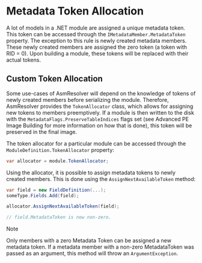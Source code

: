 # Metadata Token Allocation

A lot of models in a .NET module are assigned a unique metadata token.
This token can be accessed through the `IMetadataMember.MetadataToken`
property. The exception to this rule is newly created metadata members.
These newly created members are assigned the zero token (a token with
RID = 0). Upon building a module, these tokens will be replaced with
their actual tokens.

## Custom Token Allocation

Some use-cases of AsmResolver will depend on the knowledge of tokens of
newly created members before serializing the module. Therefore,
AsmResolver provides the `TokenAllocator` class, which allows for
assigning new tokens to members preemptively. If a module is then
written to the disk with the `MetadataFlags.PreserveTableIndices` flags
set (see Advanced PE Image Building for more information on how that is
done), this token will be preserved in the final image.

The token allocator for a particular module can be accessed through the
`ModuleDefinition.TokenAllocator` property:

``` csharp
var allocator = module.TokenAllocator;
```

Using the allocator, it is possible to assign metadata tokens to newly
created members. This is done using the `AssignNextAvailableToken`
method:

``` csharp
var field = new FieldDefinition(...);
someType.Fields.Add(field);

allocator.AssignNextAvailableToken(field);

// field.MetadataToken is now non-zero.
```

> [!NOTE]
> Only members with a zero Metadata Token can be assigned a new metadata
> token. If a metadata member with a non-zero MetadataToken was passed as
> an argument, this method will throw an `ArgumentException`.
